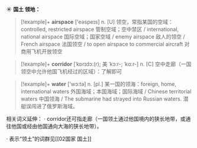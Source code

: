 ☀ <span class="category">**国土 领地：**</span>
>[!example]+ <span class="vocabulary">**airspace**</span> ['eəspeɪs] 
> <span class="definition">n. [U] 领空，常指某国的空域：</span>controlled, restricted airspace 管制空域；空中禁区 / international, national airspace 国际空域；国家空域 / enemy airspace 敌人的领空 / French airspace 法国领空 / to open airspace to commercial aircraft 对商用飞机开放领空
           
>[!example]+ <span class="vocabulary">**corridor**</span> [ˈkɒrɪdɔ:(r); 美 ˈkɔ:r-; ˈkɑ:r-]
> <span class="definition">n. [C] 空中走廊（一国领空中允许他国飞机经过的区域）：</span>了解即可

>[!example]+ <span class="vocabulary">**water**</span> ['wɔ:tə] 
> <span class="definition">n. [pl.] 某一国的领海：</span>foreign, home, international waters 外国海域；本国海域；国际海域 / Chinese territorial waters 中国领海 / The submarine had strayed into Russian waters. 潜艇误闯进了俄罗斯海域。

相关词义延伸：
· corridor还可指走廊（一国领土通过他国境内的狭长地带，或通往他国或经由他国通向大海的狭长地带）。

· 表示“领土”的词群见[[02国家 国土]]
